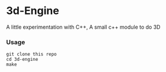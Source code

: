 # 3d-Engine

A little experimentation with C++,
A small c++ module to do 3D


### Usage
 ```
git clone this repo
cd 3d-engine
make
```
